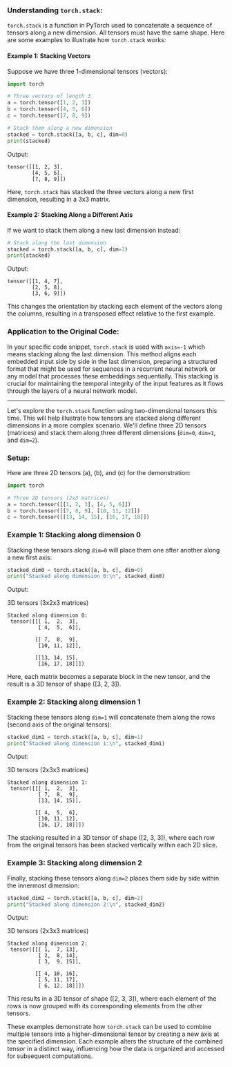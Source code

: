 ### Understanding `torch.stack`:

`torch.stack` is a function in PyTorch used to concatenate a sequence of tensors along a new dimension. All tensors must have the same shape. Here are some examples to illustrate how `torch.stack` works:

#### Example 1: Stacking Vectors

Suppose we have three 1-dimensional tensors (vectors):

```python
import torch

# Three vectors of length 3
a = torch.tensor([1, 2, 3])
b = torch.tensor([4, 5, 6])
c = torch.tensor([7, 8, 9])

# Stack them along a new dimension
stacked = torch.stack([a, b, c], dim=0)
print(stacked)
```

Output:

```
tensor([[1, 2, 3],
        [4, 5, 6],
        [7, 8, 9]])
```

Here, `torch.stack` has stacked the three vectors along a new first dimension, resulting in a 3x3 matrix.

#### Example 2: Stacking Along a Different Axis

If we want to stack them along a new last dimension instead:

```python
# Stack along the last dimension
stacked = torch.stack([a, b, c], dim=1)
print(stacked)
```

Output:

```
tensor([[1, 4, 7],
        [2, 5, 8],
        [3, 6, 9]])
```

This changes the orientation by stacking each element of the vectors along the columns, resulting in a transposed effect relative to the first example.

### Application to the Original Code:

In your specific code snippet, `torch.stack` is used with `axis=-1` which means stacking along the last dimension. This method aligns each embedded input side by side in the last dimension, preparing a structured format that might be used for sequences in a recurrent neural network or any model that processes these embeddings sequentially. This stacking is crucial for maintaining the temporal integrity of the input features as it flows through the layers of a neural network model.

---

Let's explore the `torch.stack` function using two-dimensional tensors this time. This will help illustrate how tensors are stacked along different dimensions in a more complex scenario. We'll define three 2D tensors (matrices) and stack them along three different dimensions (`dim=0`, `dim=1`, and `dim=2`).

### Setup:

Here are three 2D tensors \(a\), \(b\), and \(c\) for the demonstration:

```python
import torch

# Three 2D tensors (2x3 matrices)
a = torch.tensor([[1, 2, 3], [4, 5, 6]])
b = torch.tensor([[7, 8, 9], [10, 11, 12]])
c = torch.tensor([[13, 14, 15], [16, 17, 18]])
```

### Example 1: Stacking along dimension 0

Stacking these tensors along `dim=0` will place them one after another along a new first axis:

```python
stacked_dim0 = torch.stack([a, b, c], dim=0)
print("Stacked along dimension 0:\n", stacked_dim0)
```

Output:

3D tensors (3x2x3 matrices)

```
Stacked along dimension 0:
 tensor([[[ 1,  2,  3],
          [ 4,  5,  6]],

         [[ 7,  8,  9],
          [10, 11, 12]],

         [[13, 14, 15],
          [16, 17, 18]]])
```

Here, each matrix becomes a separate block in the new tensor, and the result is a 3D tensor of shape \([3, 2, 3]\).

### Example 2: Stacking along dimension 1

Stacking these tensors along `dim=1` will concatenate them along the rows (second axis of the original tensors):

```python
stacked_dim1 = torch.stack([a, b, c], dim=1)
print("Stacked along dimension 1:\n", stacked_dim1)
```

Output:

3D tensors (2x3x3 matrices)

```
Stacked along dimension 1:
 tensor([[[ 1,  2,  3],
          [ 7,  8,  9],
          [13, 14, 15]],

         [[ 4,  5,  6],
          [10, 11, 12],
          [16, 17, 18]]])
```

The stacking resulted in a 3D tensor of shape \([2, 3, 3]\), where each row from the original tensors has been stacked vertically within each 2D slice.

### Example 3: Stacking along dimension 2

Finally, stacking these tensors along `dim=2` places them side by side within the innermost dimension:

```python
stacked_dim2 = torch.stack([a, b, c], dim=2)
print("Stacked along dimension 2:\n", stacked_dim2)
```

Output:

3D tensors (2x3x3 matrices)

```
Stacked along dimension 2:
 tensor([[[ 1,  7, 13],
          [ 2,  8, 14],
          [ 3,  9, 15]],

         [[ 4, 10, 16],
          [ 5, 11, 17],
          [ 6, 12, 18]]])
```

This results in a 3D tensor of shape \([2, 3, 3]\), where each element of the rows is now grouped with its corresponding elements from the other tensors.

These examples demonstrate how `torch.stack` can be used to combine multiple tensors into a higher-dimensional tensor by creating a new axis at the specified dimension. Each example alters the structure of the combined tensor in a distinct way, influencing how the data is organized and accessed for subsequent computations.
